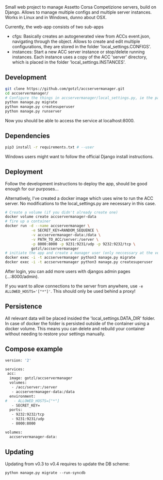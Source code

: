 Small web project to manage Assetto Corsa Competizione servers, build on Django.
Allows to manage multiple configs and multiple server instances. Works in Linux and in Windows, dunno about OSX.

Currently, the web-app consists of two sub-apps
* cfgs: Basically creates an autogenerated view from ACCs event.json, navigating through the object. Allows to create and edit multiple configurations, they are stored in the folder 'local_settings.CONFIGS'.
* instances: Start a new ACC server instance or stop/delete running instances. Each instance uses a copy of the ACC 'server' directory, which is placed in the folder 'local_settings.INSTANCES'.


## Development
```bash
git clone https://github.com/gotzl/accservermanager.git
cd accservermanager/
# Configure the things in accservermanager/local_settings.py, ie the path to your ACC server files
python manage.py migrate
python manage.py createsuperuser
python manage.py runserver
``` 

Now you should be able to access the service at localhost:8000.


## Dependencies
```bash
pip3 install -r requirements.txt # --user
```
Windows users might want to follow the official Django install instructions.


## Deployment
Follow the development instructions to deploy the app, should be good enough for our purposes...

Alternatively, I've created a docker image which uses wine to run the ACC server. No modifications to the local_settings.py are necessary in this case.

```bash
# Create a volume (if you didn't already create one)
docker volume create accservermanager-data
# fire up a container
docker run -d --name accservermanager \
            -e SECRET_KEY=RANDOM_SEQUENCE \
            -v accservermanager-data:/data \
            -v PATH_TO_ACC/server:/server \
            -p 8000:8000 -p 9231:9231/udp -p 9232:9232/tcp \
            gotzl/accservermanager
# initiate the app and create a manager user (only neccessary at the very first start)
docker exec -i -t accservermanager python3 manage.py migrate
docker exec -i -t accservermanager python3 manage.py createsuperuser
```

After login, you can add more users with djangos admin pages (...:8000/admin).

If you want to allow connections to the server from anywhere, use `-e ALLOWED_HOSTS='["*"]'`. This should only be used behind a proxy!


## Persistence
All relevant data will be placed insided the 'local_settings.DATA_DIR' folder. In case of docker the folder is persisted outside of the container using a docker volume.
This means you can delete and rebuild your container without needing to restore your settings manually.


## Compose example
```bash
version: '2'

services:
 acc:
  image: gotzl/accservermanager
  volumes:
   - /acc/server:/server
   - accservermanager-data:/data
  environment:
#   - ALLOWED_HOSTS=["*"]
   - SECRET_KEY=
  ports:
   - 9232:9232/tcp
   - 9231:9231/udp
   - 8000:8000

volumes:
  accservermanager-data:
```


## Updating
Updating from v0.3 to v0.4 requires to update the DB scheme:
```
python manage.py migrate --run-syncdb
```
